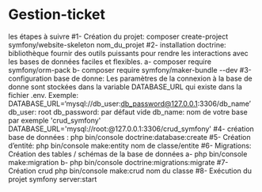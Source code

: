 # Gestion-ticket
les étapes à suivre #1- Création du projet:  composer create-project symfony/website-skeleton nom_du_projet  #2- installation doctrine: bibliothèque fournir des outils puissants pour rendre les interactions avec les bases de données faciles et flexibles.  a- composer require symfony/orm-pack   b- composer require symfony/maker-bundle --dev  #3-configuration base de donne:  Les paramètres de la connexion à la base de donne sont stockées dans la variable DATABASE_URL qui existe dans la fichier .env. Exemple: DATABASE_URL=‘mysql://db_user:db_password@127.0.0.1:3306/db_name’ db_user: root db_password: par défaut vide  db_name: nom de votre base par exemple 'crud_symfony' DATABASE_URL='mysql://root:@127.0.0.1:3306/crud_symfony'  #4- création base de données :  php bin/console doctrine:database:create  #5- Création d’entité:  php bin/console make:entity  nom de classe/entite  #6- Migrations: Création des tables / schémas de la base de données  a- php bin/console make:migration  b- php bin/console doctrine:migrations:migrate  #7- Création crud  php bin/console make:crud  nom du classe  #8- Exécution du projet  symfony server:start
